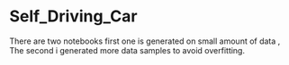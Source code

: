 # Self_Driving_Car
There are two notebooks first one is generated on small amount of data , The second i generated more data samples to avoid overfitting.
